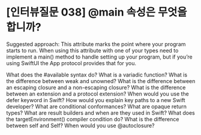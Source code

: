 # [인터뷰질문 038] @main 속성은 무엇을 합니까?

Suggested approach: This attribute marks the point where your program starts to run. When using this attribute with one of your types need to implement a main() method to handle setting up your program, but if you’re using SwiftUI the App protocol provides that for you.


 What does the #available syntax do?
 What is a variadic function?
 What is the difference between weak and unowned?
 What is the difference between an escaping closure and a non-escaping closure?
 What is the difference between an extension and a protocol extension?
 When would you use the defer keyword in Swift?
 How would you explain key paths to a new Swift developer?
 What are conditional conformances?
 What are opaque return types?
 What are result builders and when are they used in Swift?
 What does the targetEnvironment() compiler condition do?
 What is the difference between self and Self?
 When would you use @autoclosure?
